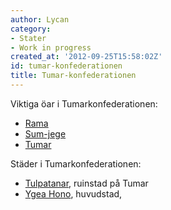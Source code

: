 ```yaml
---
author: Lycan
category:
- Stater
- Work in progress
created_at: '2012-09-25T15:58:02Z'
id: tumar-konfederationen
title: Tumar-konfederationen
---
```

Viktiga öar i Tumarkonfederationen:

-   [Rama]
-   [Sum-jege]
-   [Tumar]

Städer i Tumarkonfederationen:

-   [Tulpatanar], ruinstad på Tumar
-   [Ygea Hono], huvudstad,

  [Rama]: Rama
  [Sum-jege]: Sum-jege
  [Tumar]: Tumar
  [Tulpatanar]: Tulpatanar
  [Ygea Hono]: Ygea_Hono